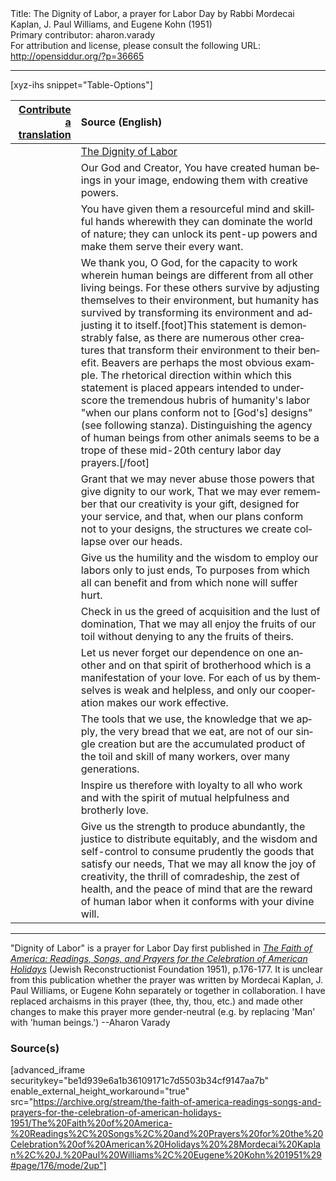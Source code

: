 <html>
<head></head>
<body>
Title: The Dignity of Labor, a prayer for Labor Day by Rabbi Mordecai Kaplan, J. Paul Williams, and Eugene Kohn (1951)<br />
Primary contributor: aharon.varady<br />
For attribution and license, please consult the following URL: <a href="http://opensiddur.org/?p=36665">http://opensiddur.org/?p=36665</a>
<p />
<hr />

[xyz-ihs snippet="Table-Options"]<table style="margin-left: auto; margin-right: auto;" class="draggable">
<thead><tr><th id="x" style="text-align: right;"><a href="/translate/" target="_blank" rel="noopener">Contribute a translation</a></th><th style="text-align: left;">Source (English)</th></tr></thead>
<tbody>
<tr><td style="vertical-align:top;">
<div class="liturgy" lang="he">

</span></div></td>
 
<td style="vertical-align:top;">
<div class="english" lang="en">
<u>The Dignity of Labor</u>
</div></td></tr>


<tr><td style="vertical-align:top;">
<div class="liturgy" lang="he">

</span></div></td>
 
<td style="vertical-align:top;">
<div class="english" lang="en">
Our God and Creator, 
You have created human beings in your image, 
endowing them with creative powers. 
</div></td></tr>


<tr><td style="vertical-align:top;">
<div class="liturgy" lang="he">

</span></div></td>
 
<td style="vertical-align:top;">
<div class="english" lang="en">
You have given them a resourceful mind and skillful hands 
wherewith they can dominate the world of nature; 
they can unlock its pent-up powers 
and make them serve their every want. 
</div></td></tr>


<tr><td style="vertical-align:top;">
<div class="liturgy" lang="he">

</span></div></td>
 
<td style="vertical-align:top;">
<div class="english" lang="en">
We thank you, O God, 
for the capacity to work 
wherein human beings are different from all other living beings. 
For these others survive 
by adjusting themselves to their environment, 
but humanity has survived 
by transforming its environment 
and adjusting it to itself.[foot]This statement is demonstrably false, as there are numerous other creatures that transform their environment to their benefit. Beavers are perhaps the most obvious example. The rhetorical direction within which this statement is placed appears intended to underscore the tremendous hubris of humanity's labor "when our plans conform not to [God's] designs" (see following stanza). Distinguishing the agency of human beings from other animals seems to be a trope of these mid-20th century labor day prayers.[/foot]
</div></td></tr>


<tr><td style="vertical-align:top;">
<div class="liturgy" lang="he">

</span></div></td>
 
<td style="vertical-align:top;">
<div class="english" lang="en">
Grant that we may never abuse 
those powers that give dignity to our work, 
That we may ever remember 
that our creativity is your gift, 
designed for your service, 
and that, when our plans conform not to your designs, 
the structures we create collapse over our heads. 
</div></td></tr>


<tr><td style="vertical-align:top;">
<div class="liturgy" lang="he">

</span></div></td>
 
<td style="vertical-align:top;">
<div class="english" lang="en">
Give us the humility and the wisdom 
to employ our labors only to just ends, 
To purposes from which all can benefit 
and from which none will suffer hurt. 
</div></td></tr>


<tr><td style="vertical-align:top;">
<div class="liturgy" lang="he">

</span></div></td>
 
<td style="vertical-align:top;">
<div class="english" lang="en">
Check in us the greed of acquisition 
and the lust of domination, 
That we may all enjoy the fruits of our toil 
without denying to any the fruits of theirs. 
</div></td></tr>


<tr><td style="vertical-align:top;">
<div class="liturgy" lang="he">

</span></div></td>
 
<td style="vertical-align:top;">
<div class="english" lang="en">
Let us never forget our dependence on one another 
and on that spirit of brotherhood 
which is a manifestation of your love. 
For each of us by themselves is weak and helpless, 
and only our cooperation makes our work effective. 
</div></td></tr>


<tr><td style="vertical-align:top;">
<div class="liturgy" lang="he">

</span></div></td>
 
<td style="vertical-align:top;">
<div class="english" lang="en">
The tools that we use, 
the knowledge that we apply, 
the very bread that we eat, 
are not of our single creation 
but are the accumulated product 
of the toil and skill 
of many workers, 
over many generations. 
</div></td></tr>


<tr><td style="vertical-align:top;">
<div class="liturgy" lang="he">

</span></div></td>
 
<td style="vertical-align:top;">
<div class="english" lang="en">
Inspire us therefore with loyalty to all who work 
and with the spirit of mutual helpfulness and brotherly love. 
</div></td></tr>


<tr><td style="vertical-align:top;">
<div class="liturgy" lang="he">

</span></div></td>
 
<td style="vertical-align:top;">
<div class="english" lang="en">
Give us the strength to produce abundantly, 
the justice to distribute equitably, 
and the wisdom and self-control 
to consume prudently the goods that satisfy our needs, 
That we may all know the joy of creativity, 
the thrill of comradeship, 
the zest of health, 
and the peace of mind 
that are the reward of human labor 
when it conforms with your divine will. 
</div></td></tr>
</tbody></table>

<hr />

"Dignity of Labor" is a prayer for Labor Day first published in <em><a href="/?p=34753">The Faith of America: Readings, Songs, and Prayers for the Celebration of American Holidays</a></em> (Jewish Reconstructionist Foundation 1951), p.176-177. It is unclear from this publication whether the prayer was written by Mordecai Kaplan, J. Paul Williams, or Eugene Kohn separately or together in collaboration. I have replaced archaisms in this prayer (thee, thy, thou, etc.) and made other changes to make this prayer more gender-neutral (e.g. by replacing 'Man' with 'human beings.') --Aharon Varady

<h3>Source(s)</h3>

[advanced_iframe securitykey="be1d939e6a1b36109171c7d5503b34cf9147aa7b" enable_external_height_workaround="true" src="https://archive.org/stream/the-faith-of-america-readings-songs-and-prayers-for-the-celebration-of-american-holidays-1951/The%20Faith%20of%20America-%20Readings%2C%20Songs%2C%20and%20Prayers%20for%20the%20Celebration%20of%20American%20Holidays%20%28Mordecai%20Kaplan%2C%20J.%20Paul%20Williams%2C%20Eugene%20Kohn%201951%29#page/176/mode/2up"]

&nbsp;
</body>
</html>